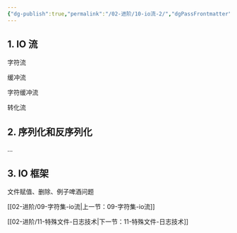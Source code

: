 ```yaml
---
{"dg-publish":true,"permalink":"/02-进阶/10-io流-2/","dgPassFrontmatter":true}
---
```



## 1. IO 流

字符流

缓冲流

字符缓冲流

转化流

## 2. 序列化和反序列化

...

## 3. IO 框架

文件赋值、删除、例子啤酒问题

[[02-进阶/09-字符集-io流\|上一节：09-字符集-io流]]

[[02-进阶/11-特殊文件-日志技术\|下一节：11-特殊文件-日志技术]]